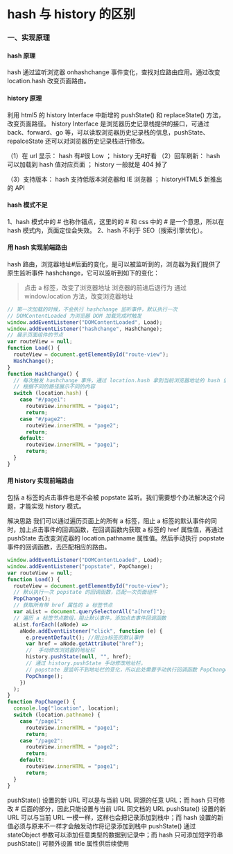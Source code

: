 # hash 与 history 的区别

### 一、实现原理

#### hash 原理

hash 通过监听浏览器 onhashchange 事件变化，查找对应路由应用。通过改变 location.hash 改变页面路由。

#### history 原理

利用 html5 的 history Interface 中新增的 pushState() 和 replaceState() 方法，改变页面路径。
history Interface 是浏览器历史记录栈提供的接口，可通过 back、forward、go 等，可以读取浏览器历史记录栈的信息，pushState、repalceState 还可以对浏览器历史记录栈进行修改。

（1）在 url 显示： hash 有#很 Low ； history 无#好看
（2）回车刷新： hash 可以加载到 hash 值对应页面 ； history 一般就是 404 掉了

（3）支持版本： hash 支持低版本浏览器和 IE 浏览器 ； historyHTML5 新推出的 API

#### hash 模式不足

1、hash 模式中的 # 也称作锚点，这里的的 # 和 css 中的 # 是一个意思，所以在 hash 模式内，页面定位会失效。
2、hash 不利于 SEO（搜索引擎优化）。

#### 用 hash 实现前端路由

hash 路由，浏览器地址#后面的变化，是可以被监听到的，浏览器为我们提供了原生监听事件 hashchange，它可以监听到如下的变化：

> 点击 a 标签，改变了浏览器地址
> 浏览器的前进后退行为
> 通过 window.location 方法，改变浏览器地址

```js
// 第一次加载的时候，不会执行 hashchange 监听事件，默认执行一次
// DOMContentLoaded 为浏览器 DOM 加载完成时触发
window.addEventListener("DOMContentLoaded", Load);
window.addEventListener("hashchange", HashChange);
// 展示页面组件的节点
var routeView = null;
function Load() {
  routeView = document.getElementById("route-view");
  HashChange();
}
function HashChange() {
  // 每次触发 hashchange 事件，通过 location.hash 拿到当前浏览器地址的 hash 值
  // 根据不同的路径展示不同的内容
  switch (location.hash) {
    case "#/page1":
      routeView.innerHTML = "page1";
      return;
    case "#/page2":
      routeView.innerHTML = "page2";
      return;
    default:
      routeView.innerHTML = "page1";
      return;
  }
}
```

#### 用 history 实现前端路由

包括 a 标签的点击事件也是不会被 popstate 监听。我们需要想个办法解决这个问题，才能实现 history 模式。

解决思路
我们可以通过遍历页面上的所有 a 标签，阻止 a 标签的默认事件的同时，加上点击事件的回调函数，在回调函数内获取 a 标签的 href 属性值，再通过 pushState 去改变浏览器的 location.pathname 属性值。然后手动执行 popstate 事件的回调函数，去匹配相应的路由。

```js
window.addEventListener("DOMContentLoaded", Load);
window.addEventListener("popstate", PopChange);
var routeView = null;
function Load() {
  routeView = document.getElementById("route-view");
  // 默认执行一次 popstate 的回调函数，匹配一次页面组件
  PopChange();
  // 获取所有带 href 属性的 a 标签节点
  var aList = document.querySelectorAll("a[href]");
  // 遍历 a 标签节点数组，阻止默认事件，添加点击事件回调函数
  aList.forEach((aNode) =>
    aNode.addEventListener("click", function (e) {
      e.preventDefault(); //阻止a标签的默认事件
      var href = aNode.getAttribute("href");
      //  手动修改浏览器的地址栏
      history.pushState(null, "", href);
      // 通过 history.pushState 手动修改地址栏，
      // popstate 是监听不到地址栏的变化，所以此处需要手动执行回调函数 PopChange
      PopChange();
    })
  );
}
function PopChange() {
  console.log("location", location);
  switch (location.pathname) {
    case "/page1":
      routeView.innerHTML = "page1";
      return;
    case "/page2":
      routeView.innerHTML = "page2";
      return;
    default:
      routeView.innerHTML = "page1";
      return;
  }
}
```

pushState() 设置的新 URL 可以是与当前 URL 同源的任意 URL；而 hash 只可修改 # 后面的部分，因此只能设置与当前 URL 同文档的 URL
pushState() 设置的新 URL 可以与当前 URL 一模一样，这样也会把记录添加到栈中；而 hash 设置的新值必须与原来不一样才会触发动作将记录添加到栈中
pushState() 通过 stateObject 参数可以添加任意类型的数据到记录中；而 hash 只可添加短字符串
pushState() 可额外设置 title 属性供后续使用
